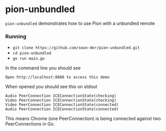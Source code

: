 # pion-unbundled

`pion-unbundled` demonstrates how to use Pion with a unbundled remote

### Running

* `git clone https://github.com/sean-der/pion-unbundled.git`
* `cd pion-unbundled`
* `go run main.go`

In the command line you should see

```
Open http://localhost:8080 to access this demo
```

When opened you should see this on stdout

```
Audio PeerConnection ICEConnectionState(checking)
Video PeerConnection ICEConnectionState(checking)
Video PeerConnection ICEConnectionState(connected)
Audio PeerConnection ICEConnectionState(connected)
```

This means Chrome (one PeerConnection) is being connected against two PeerConnections in Go.
